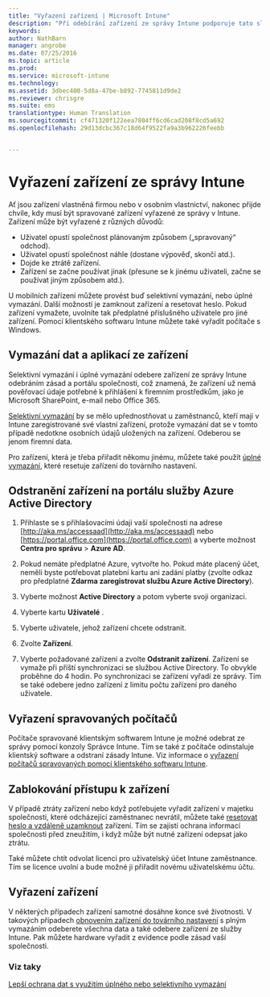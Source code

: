 ```yaml
---
title: "Vyřazení zařízení | Microsoft Intune"
description: "Při odebírání zařízení ze správy Intune podporuje tato služba selektivní i úplné vymazání, přičemž se odeberou příslušné zásady a portál společnosti."
keywords: 
author: NathBarn
manager: angrobe
ms.date: 07/25/2016
ms.topic: article
ms.prod: 
ms.service: microsoft-intune
ms.technology: 
ms.assetid: 3dbec400-5d8a-47be-b892-7745811d9de2
ms.reviewer: chrisgre
ms.suite: ems
translationtype: Human Translation
ms.sourcegitcommit: cf471320f122eea7804ff6cd6cad208f8cd5a692
ms.openlocfilehash: 29d13dcbc367c18d64f9522fa9a3b962226feebb


---
```


# Vyřazení zařízení ze správy Intune

Ať jsou zařízení vlastněná firmou nebo v osobním vlastnictví, nakonec přijde chvíle, kdy musí být spravované zařízení vyřazené ze správy v Intune. Zařízení může být vyřazené z různých důvodů:

-   Uživatel opustí společnost plánovaným způsobem („spravovaný“ odchod).
-   Uživatel opustí společnost náhle (dostane výpověď, skončí atd.).
-   Dojde ke ztrátě zařízení.
-   Zařízení se začne používat jinak (přesune se k jinému uživateli, začne se používat jiným způsobem atd.).

U mobilních zařízení můžete provést buď selektivní vymazání, nebo úplné vymazání. Další možností je zamknout zařízení a resetovat heslo. Pokud zařízení vymažete, uvolníte tak předplatné příslušného uživatele pro jiné zařízení. Pomocí klientského softwaru Intune můžete také vyřadit počítače s Windows.

## Vymazání dat a aplikací ze zařízení
Selektivní vymazání i úplné vymazání odebere zařízení ze správy Intune odebráním zásad a portálu společnosti, což znamená, že zařízení už nemá pověřovací údaje potřebné k přihlášení k firemním prostředkům, jako je Microsoft SharePoint, e-mail nebo Office 365.

[Selektivní vymazání](use-remote-wipe-to-help-protect-data-using-microsoft-intune.md#selective-wipe) by se mělo upřednostňovat u zaměstnanců, kteří mají v Intune zaregistrované své vlastní zařízení, protože vymazání dat se v tomto případě nedotkne osobních údajů uložených na zařízení. Odeberou se jenom firemní data.

Pro zařízení, která je třeba přiřadit někomu jinému, můžete také použít [úplné vymazání](use-remote-wipe-to-help-protect-data-using-microsoft-intune.md#full-wipe), které resetuje zařízení do továrního nastavení.

## Odstranění zařízení na portálu služby Azure Active Directory

1.  Přihlaste se s přihlašovacími údaji vaší společnosti na adrese [http://aka.ms/accessaad](http://aka.ms/accessaad) nebo [https://portal.office.com](https://portal.office.com) a vyberte možnost **Centra pro správu** &gt; **Azure AD**.

2.  Pokud nemáte předplatné Azure, vytvořte ho. Pokud máte placený účet, neměli byste potřebovat platební kartu ani zadání platby (zvolte odkaz pro předplatné **Zdarma zaregistrovat službu Azure Active Directory**).

4.  Vyberte možnost **Active Directory** a potom vyberte svoji organizaci.

5.  Vyberte kartu **Uživatelé** .

6.  Vyberte uživatele, jehož zařízení chcete odstranit.

7.  Zvolte **Zařízení**.

8.  Vyberte požadované zařízení a zvolte **Odstranit zařízení**. Zařízení se vymaže při příští synchronizaci se službou Active Directory. To obvykle proběhne do 4 hodin. Po synchronizaci se zařízení vyřadí ze správy. Tím se také odebere jedno zařízení z limitu počtu zařízení pro daného uživatele.

## Vyřazení spravovaných počítačů
Počítače spravované klientským softwarem Intune je možné odebrat ze správy pomocí konzoly Správce Intune. Tím se také z počítače odinstaluje klientský software a odstraní zásady Intune. Viz informace o [vyřazení počítačů spravovaných pomocí klientského softwaru Intune](common-windows-pc-management-tasks-with-the-microsoft-intune-computer-client#retire-a-computer.md).

## Zablokování přístupu k zařízení
V případě ztráty zařízení nebo když potřebujete vyřadit zařízení v majetku společnosti, které odcházející zaměstnanec nevrátil, můžete také [resetovat heslo a vzdáleně uzamknout](use-remote-lock-and-passcode-reset-in-microsoft-intune.md) zařízení. Tím se zajistí ochrana informací společnosti před zneužitím, i když může být nutné zařízení odepsat jako ztrátu.

Také můžete chtít odvolat licenci pro uživatelský účet Intune zaměstnance. Tím se licence uvolní a bude možné ji přiřadit novému uživatelskému účtu.

## Vyřazení zařízení
V některých případech zařízení samotné dosáhne konce své životnosti. V takových případech [obnovením zařízení do továrního nastavení](use-remote-wipe-to-help-protect-data-using-microsoft-intune.md) s plným vymazáním odeberete všechna data a také odebere zařízení ze služby Intune. Pak můžete hardware vyřadit z evidence podle zásad vaší společnosti.

### Viz taky
[Lepší ochrana dat s využitím úplného nebo selektivního vymazání](use-remote-wipe-to-help-protect-data-using-microsoft-intune.md)



<!--HONumber=Aug16_HO4-->


